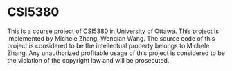 # CSI5380
This is a course project of CSI5380 in University of Ottawa. This project is implemented by Michele Zhang, Wenqian Wang. The source code of this project is considered to be the intellectual property belongs to Michele Zhang. Any unauthorized profitable usage of this project is considered to be the violation of the copyright law and will be prosecuted.
